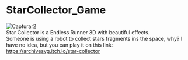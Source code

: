 # StarCollector_Game
![Capturar2](https://user-images.githubusercontent.com/81108091/141887965-d8624e5d-2696-4dfe-b152-ae8201b487fd.PNG)  
Star Collector is a Endless Runner 3D with beautiful effects.    
Someone is using a robot to collect stars fragments ins the space, why? I have no idea, but you can play it on this link:  
https://archivesvg.itch.io/star-collector
